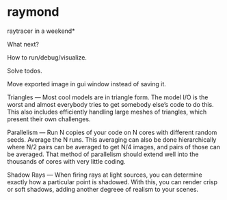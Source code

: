 # raymond
raytracer in a weekend*

What next?

How to run/debug/visualize.

Solve todos.

Move exported image in gui window instead of saving it.

Triangles — Most cool models are in triangle form. The model I/O is the worst and almost everybody tries to get somebody else’s code to do this. This also includes efficiently handling large meshes of triangles, which present their own challenges.

Parallelism — Run N
 copies of your code on N
 cores with different random seeds. Average the N
 runs. This averaging can also be done hierarchically where N/2
 pairs can be averaged to get N/4
 images, and pairs of those can be averaged. That method of parallelism should extend well into the thousands of cores with very little coding.

Shadow Rays — When firing rays at light sources, you can determine exactly how a particular point is shadowed. With this, you can render crisp or soft shadows, adding another degreee of realism to your scenes.
